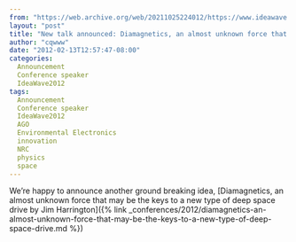 ```yaml
---
from: "https://web.archive.org/web/20211025224012/https://www.ideawave.ca/new-talk-announced-diamagnetics-an-almost-unknown-force-that-may-be-the-keys-to-a-new-type-of-deep-space-drive/"
layout: "post"
title: "New talk announced: Diamagnetics, an almost unknown force that may be the keys to a new type of deep space drive"
author: "cqwww"
date: "2012-02-13T12:57:47-08:00"
categories:
  Announcement
  Conference speaker
  IdeaWave2012
tags: 
  Announcement
  Conference speaker
  IdeaWave2012
  AGO
  Environmental Electronics
  innovation
  NRC
  physics
  space
---
```


We’re happy to announce another ground breaking idea, [Diamagnetics, an almost unknown force that may be the keys to a new type of deep space drive by Jim Harrington]({% link _conferences/2012/diamagnetics-an-almost-unknown-force-that-may-be-the-keys-to-a-new-type-of-deep-space-drive.md %})
